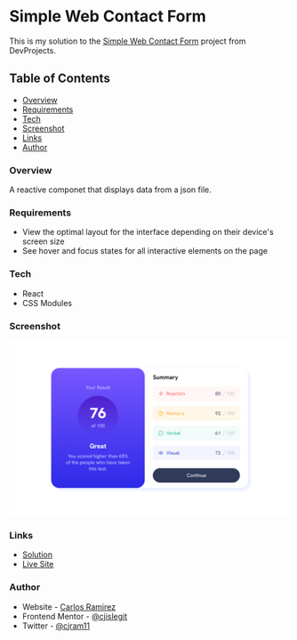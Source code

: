 # Simple Web Contact Form

This is my solution to the [Simple Web Contact Form](https://www.codementor.io/projects/web/create-a-contact-form-b2n9ltrdy1) project from DevProjects.

## Table of Contents

- [Overview](#overview)
- [Requirements](#requirements)
- [Tech](#tech)
- [Screenshot](#screenshot)
- [Links](#links)
- [Author](#author)

### Overview

A reactive componet that displays data from a json file.

### Requirements

- View the optimal layout for the interface depending on their device's screen size
- See hover and focus states for all interactive elements on the page

### Tech

- React
- CSS Modules

### Screenshot

![Screenshot of website](/src/assets/screenshot.png)

### Links

- [Solution](https://www.frontendmentor.io/solutions/result-summary-component-using-react-goqzBcxZpZ)
- [Live Site](https://results-summary-component-amber.vercel.app/)

### Author

- Website - [Carlos Ramirez](https://cjramirez.tech/)
- Frontend Mentor - [@cjislegit](https://www.frontendmentor.io/profile/cjislegit)
- Twitter - [@cjram11](https://twitter.com/cjram11)

